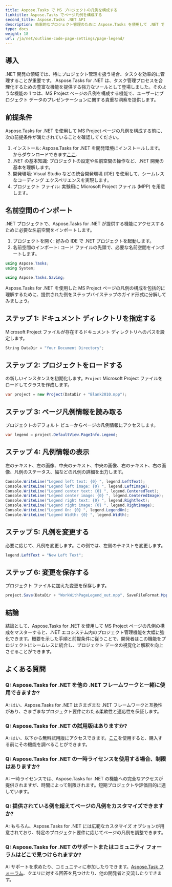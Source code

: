 ```yaml
---
title: Aspose.Tasks で MS プロジェクトの凡例を構成する
linktitle: Aspose.Tasks でページ凡例を構成する
second_title: Aspose.Tasks .NET API
description: 効率的なプロジェクト管理のために Aspose.Tasks を使用して .NET で MS Project ページの凡例を構成する方法を学びます。ステップバイステップのガイドが提供されます。
type: docs
weight: 18
url: /ja/net/outline-code-page-settings/page-legend/
---
```

## 導入
.NET 開発の領域では、特にプロジェクト管理を扱う場合、タスクを効率的に管理することが重要です。 Aspose.Tasks for .NET は、タスク管理プロセスを合理化するための豊富な機能を提供する強力なツールとして登場しました。そのような機能の 1 つは、MS Project ページの凡例を構成する機能で、ユーザーにプロジェクト データのプレゼンテーションに関する貴重な洞察を提供します。
## 前提条件
Aspose.Tasks for .NET を使用して MS Project ページの凡例を構成する前に、次の前提条件が満たされていることを確認してください。
1. インストール: Aspose.Tasks for .NET を開発環境にインストールします。からダウンロードできます[ここ](https://releases.aspose.com/tasks/net/).
2. .NET の基本知識: プロジェクトの設定や名前空間の操作など、.NET 開発の基本を理解します。
3. 開発環境: Visual Studio などの統合開発環境 (IDE) を使用して、シームレスなコーディング エクスペリエンスを実現します。
4. プロジェクト ファイル: 実験用に Microsoft Project ファイル (MPP) を用意します。

## 名前空間のインポート
.NET プロジェクトで、Aspose.Tasks for .NET が提供する機能にアクセスするために必要な名前空間をインポートします。
1. プロジェクトを開く: 好みの IDE で .NET プロジェクトを起動します。
2. 名前空間のインポート: コード ファイルの先頭で、必要な名前空間をインポートします。
```csharp
using Aspose.Tasks;
using System;

using Aspose.Tasks.Saving;
```
Aspose.Tasks for .NET を使用した MS Project ページの凡例の構成を包括的に理解するために、提供された例をステップバイステップのガイド形式に分解してみましょう。

## ステップ 1: ドキュメント ディレクトリを指定する
Microsoft Project ファイルが存在するドキュメント ディレクトリへのパスを設定します。

```csharp
String DataDir = "Your Document Directory";
```
## ステップ 2: プロジェクトをロードする
の新しいインスタンスを初期化します。`Project` Microsoft Project ファイルをロードしてクラスを作成します。

```csharp
var project = new Project(DataDir + "Blank2010.mpp");
```
## ステップ 3: ページ凡例情報を読み取る
プロジェクトのデフォルト ビューからページの凡例情報にアクセスします。

```csharp
var legend = project.DefaultView.PageInfo.Legend;
```
## ステップ 4: 凡例情報の表示
左のテキスト、左の画像、中央のテキスト、中央の画像、右のテキスト、右の画像、凡例のステータス、幅などの凡例の詳細を出力します。

```csharp
Console.WriteLine("Legend left text: {0} ", legend.LeftText);
Console.WriteLine("Legend left image: {0} ", legend.LeftImage);
Console.WriteLine("Legend center text: {0} ", legend.CenteredText);
Console.WriteLine("Legend center image: {0} ", legend.CenteredImage);
Console.WriteLine("Legend right text: {0} ", legend.RightText);
Console.WriteLine("Legend right image: {0} ", legend.RightImage);
Console.WriteLine("Legend On: {0} ", legend.LegendOn);
Console.WriteLine("Legend Width: {0} ", legend.Width);
```
## ステップ 5: 凡例を変更する
必要に応じて、凡例を変更します。この例では、左側のテキストを変更します。

```csharp
legend.LeftText = "New Left Text";
```
## ステップ 6: 変更を保存する
プロジェクト ファイルに加えた変更を保存します。

```csharp
project.Save(DataDir + "WorkWithPageLegend_out.mpp", SaveFileFormat.Mpp);
```

## 結論
結論として、Aspose.Tasks for .NET を使用して MS Project ページの凡例の構成をマスターすると、.NET エコシステム内のプロジェクト管理機能を大幅に強化できます。概要を示した手順と前提条件に従うことで、開発者はこの機能をプロジェクトにシームレスに統合し、プロジェクト データの視覚化と解釈を向上させることができます。
## よくある質問
### Q: Aspose.Tasks for .NET を他の .NET フレームワークと一緒に使用できますか?
A: はい、Aspose.Tasks for .NET はさまざまな .NET フレームワークと互換性があり、さまざまなプロジェクト要件にわたる柔軟性と適応性を保証します。
### Q: Aspose.Tasks for .NET の試用版はありますか?
 A: はい、以下から無料試用版にアクセスできます。[ここ](https://releases.aspose.com/)を使用すると、購入する前にその機能を調べることができます。
### Q: Aspose.Tasks for .NET の一時ライセンスを使用する場合、制限はありますか?
A: 一時ライセンスでは、Aspose.Tasks for .NET の機能への完全なアクセスが提供されますが、時間によって制限されます。短期プロジェクトや評価目的に適しています。
### Q: 提供されている例を超えてページの凡例をカスタマイズできますか?
A: もちろん、Aspose.Tasks for .NET には広範なカスタマイズ オプションが用意されており、特定のプロジェクト要件に応じてページの凡例を調整できます。
### Q: Aspose.Tasks for .NET のサポートまたはコミュニティ フォーラムはどこで見つけられますか?
 A: サポートを求めたり、コミュニティに参加したりできます。[Aspose.Task フォーラム](https://forum.aspose.com/c/tasks/15)、クエリに対する回答を見つけたり、他の開発者と交流したりできます。
